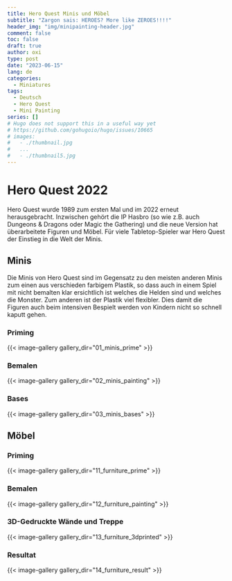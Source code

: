```yaml
---
title: Hero Quest Minis und Möbel
subtitle: "Zargon sais: HEROES? More like ZEROES!!!!"
header_img: "img/minipainting-header.jpg"
comment: false
toc: false
draft: true
author: oxi
type: post
date: "2023-06-15"
lang: de
categories:
  - Miniatures
tags:
  - Deutsch
  - Hero Quest
  - Mini Painting
series: []
# Hugo does not support this in a useful way yet
# https://github.com/gohugoio/hugo/issues/10665
# images:
#   - ./thumbnail.jpg
#   ...
#   - ./thumbnail5.jpg
---
```

# Hero Quest 2022

Hero Quest wurde 1989 zum ersten Mal und im 2022 erneut herausgebracht. Inzwischen gehört die IP Hasbro (so wie z.B. auch Dungeons & Dragons oder Magic the Gathering) und die neue Version hat überarbeitete Figuren und Möbel. Für viele Tabletop-Spieler war Hero Quest der Einstieg in die Welt der Minis.

## Minis

Die Minis von Hero Quest sind im Gegensatz zu den meisten anderen Minis zum einen aus verschieden farbigem Plastik, so dass auch in einem Spiel mit nicht bemalten klar ersichtlich ist welches die Helden sind und welches die Monster. Zum anderen ist der Plastik viel flexibler. Dies damit die Figuren auch beim intensiven Bespielt werden von Kindern nicht so schnell kaputt gehen.

### Priming
{{< image-gallery gallery_dir="01_minis_prime" >}}
### Bemalen
{{< image-gallery gallery_dir="02_minis_painting" >}}
### Bases
{{< image-gallery gallery_dir="03_minis_bases" >}}

## Möbel
### Priming
{{< image-gallery gallery_dir="11_furniture_prime" >}}
### Bemalen
{{< image-gallery gallery_dir="12_furniture_painting" >}}


### 3D-Gedruckte Wände und Treppe
{{< image-gallery gallery_dir="13_furniture_3dprinted" >}}

### Resultat
{{< image-gallery gallery_dir="14_furniture_result" >}}
